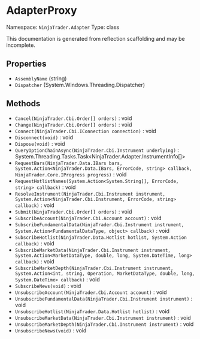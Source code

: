 # AdapterProxy

Namespace: `NinjaTrader.Adapter`
Type: class

This documentation is generated from reflection scaffolding and may be incomplete.

## Properties
- `AssemblyName` (string)
- `Dispatcher` (System.Windows.Threading.Dispatcher)

## Methods
- `Cancel(NinjaTrader.Cbi.Order[] orders)` : void
- `Change(NinjaTrader.Cbi.Order[] orders)` : void
- `Connect(NinjaTrader.Cbi.IConnection connection)` : void
- `Disconnect(void)` : void
- `Dispose(void)` : void
- `QueryOptionChainAsync(NinjaTrader.Cbi.Instrument underlying)` : System.Threading.Tasks.Task<NinjaTrader.Adapter.InstrumentInfo[]>
- `RequestBars(NinjaTrader.Data.IBars bars, System.Action<NinjaTrader.Data.IBars, ErrorCode, string> callback, NinjaTrader.Core.IProgress progress)` : void
- `RequestHotlistNames(System.Action<System.String[], ErrorCode, string> callback)` : void
- `ResolveInstrument(NinjaTrader.Cbi.Instrument instrument, System.Action<NinjaTrader.Cbi.Instrument, ErrorCode, string> callback)` : void
- `Submit(NinjaTrader.Cbi.Order[] orders)` : void
- `SubscribeAccount(NinjaTrader.Cbi.Account account)` : void
- `SubscribeFundamentalData(NinjaTrader.Cbi.Instrument instrument, System.Action<FundamentalDataType, object> callback)` : void
- `SubscribeHotlist(NinjaTrader.Data.Hotlist hotlist, System.Action callback)` : void
- `SubscribeMarketData(NinjaTrader.Cbi.Instrument instrument, System.Action<MarketDataType, double, long, System.DateTime, long> callback)` : void
- `SubscribeMarketDepth(NinjaTrader.Cbi.Instrument instrument, System.Action<int, string, Operation, MarketDataType, double, long, System.DateTime> callback)` : void
- `SubscribeNews(void)` : void
- `UnsubscribeAccount(NinjaTrader.Cbi.Account account)` : void
- `UnsubscribeFundamentalData(NinjaTrader.Cbi.Instrument instrument)` : void
- `UnsubscribeHotlist(NinjaTrader.Data.Hotlist hotlist)` : void
- `UnsubscribeMarketData(NinjaTrader.Cbi.Instrument instrument)` : void
- `UnsubscribeMarketDepth(NinjaTrader.Cbi.Instrument instrument)` : void
- `UnsubscribeNews(void)` : void
